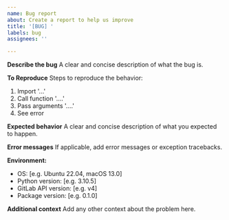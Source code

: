 ```yaml
---
name: Bug report
about: Create a report to help us improve
title: '[BUG] '
labels: bug
assignees: ''

---
```


**Describe the bug**
A clear and concise description of what the bug is.

**To Reproduce**
Steps to reproduce the behavior:
1. Import '...'
2. Call function '....'
3. Pass arguments '....'
4. See error

**Expected behavior**
A clear and concise description of what you expected to happen.

**Error messages**
If applicable, add error messages or exception tracebacks.

**Environment:**
 - OS: [e.g. Ubuntu 22.04, macOS 13.0]
 - Python version: [e.g. 3.10.5]
 - GitLab API version: [e.g. v4]
 - Package version: [e.g. 0.1.0]

**Additional context**
Add any other context about the problem here. 